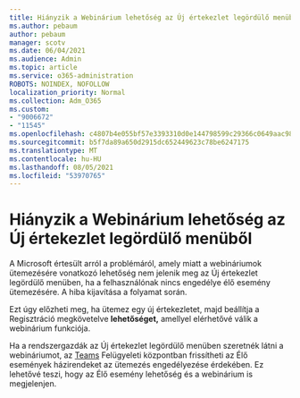 ```yaml
---
title: Hiányzik a Webinárium lehetőség az Új értekezlet legördülő menüből
ms.author: pebaum
author: pebaum
manager: scotv
ms.date: 06/04/2021
ms.audience: Admin
ms.topic: article
ms.service: o365-administration
ROBOTS: NOINDEX, NOFOLLOW
localization_priority: Normal
ms.collection: Adm_O365
ms.custom:
- "9006672"
- "11545"
ms.openlocfilehash: c4807b4e055bf57e3393310d0e144798599c29366c0649aac989b1f802f51c76
ms.sourcegitcommit: b5f7da89a650d2915dc652449623c78be6247175
ms.translationtype: MT
ms.contentlocale: hu-HU
ms.lasthandoff: 08/05/2021
ms.locfileid: "53970765"
---
```

# <a name="webinar-option-missing-in-new-meeting-drop-down"></a>Hiányzik a Webinárium lehetőség az Új értekezlet legördülő menüből

A Microsoft értesült arról a problémáról, amely miatt a  webináriumok ütemezésére vonatkozó lehetőség nem jelenik meg az Új értekezlet legördülő menüben, ha a felhasználónak nincs engedélye élő esemény ütemezésére. A hiba kijavítása a folyamat során.

Ezt úgy előzheti meg, ha ütemez egy új értekezletet, majd beállítja a Regisztráció megkövetelve **lehetőséget,** amellyel elérhetővé válik a webinárium funkciója.

Ha a rendszergazdák az Új értekezlet  legördülő menüben szeretnék látni a webináriumot, az [Teams](https://admin.teams.microsoft.com/policies/broadcasts) Felügyeleti központban frissítheti az Élő események házirendeket az ütemezés engedélyezése érdekében. Ez lehetővé teszi, hogy az Élő esemény lehetőség és a webinárium is megjelenjen.